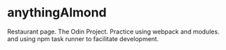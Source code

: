 # anythingAlmond
Restaurant page. The Odin Project. Practice using webpack and modules. and using npm task runner to facilitate development.
